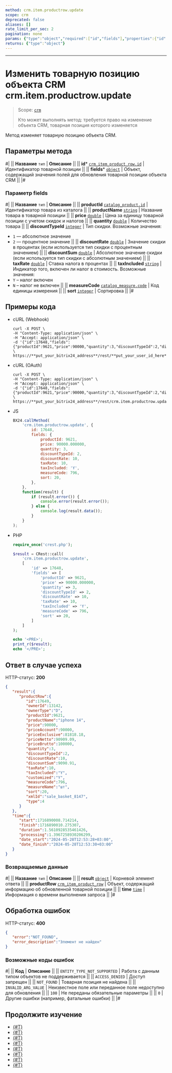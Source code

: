 ```yaml
---
method: crm.item.productrow.update
scope: crm
deprecated: false
aliases: []
rate_limit_per_sec: 2
pagination: none
params: {"type":"object","required":["id","fields"],"properties":{"id":{"type":"integer"},"fields":{"type":"object"}}}
returns: {"type":"object"}
---
```



---

# Изменить товарную позицию объекта CRM crm.item.productrow.update

> Scope: [`crm`](../../../scopes/permissions.md)
>
> Кто может выполнять метод: требуется право на изменение объекта CRM, товарная позиция которого изменяется

Метод изменяет товарную позицию объекта CRM.

## Параметры метода



#|
|| **Название**
`тип` | **Описание** ||
|| **id***
[`crm_item_product_row.id`](../../data-types.md#crm_item_product_row) | Идентификатор товарной позиции ||
|| **fields***
[`object`](../../../data-types.md) | Объект, содержащий значения полей для обновления товарной позиции объекта CRM ||
|#

### Параметр fields

#|
|| **Название**
`тип` | **Описание** ||
|| **productId**
[`catalog_product.id`](../../../catalog/data-types.md#catalog_product) | Идентификатор товара из каталога ||
|| **productName**
[`string`](../../../data-types.md) | Название товара в товарной позиции ||
|| **price**
[`double`](../../../data-types.md) | Цена за единицу товарной позиции с учетом скидок и налогов ||
|| **quantity**
[`double`](../../../data-types.md) | Количество товара ||
|| **discountTypeId**
[`integer`](../../../data-types.md) | Тип скидки.
Возможные значения:
- `1` — абсолютное значение
- `2` — процентное значение ||
|| **discountRate**
[`double`](../../../data-types.md) | Значение скидки в процентах (если используется тип скидки с процентным значением) ||
|| **discountSum**
[`double`](../../../data-types.md) | Абсолютное значение скидки (если используется тип скидки с абсолютным значением) ||
|| **taxRate**
[`double`](../../../data-types.md) | Ставка налога в процентах ||
|| **taxIncluded**
[`string`](../../../data-types.md) | Индикатор того, включен ли налог в стоимость.
Возможные значения:
- `Y` – налог включен
- `N` – налог не включен  ||
|| **measureCode**
[`catalog_measure.code`](../../../catalog/data-types.md#catalog_measure) | Код единицы измерения ||
|| **sort**
[`integer`](../../../data-types.md) | Сортировка ||
|#

## Примеры кода





- cURL (Webhook)

    ```http
    curl -X POST \
    -H "Content-Type: application/json" \
    -H "Accept: application/json" \
    -d '{"id":17648,"fields":{"productId":9621,"price":90000,"quantity":3,"discountTypeId":2,"discountRate":10,"taxRate":10,"taxIncluded":"Y","measureCode":796,"sort":20}}' \
    https://**put_your_bitrix24_address**/rest/**put_your_user_id_here**/**put_your_webhook_here**/crm.item.productrow.update
    ```

- cURL (OAuth)

    ```http
    curl -X POST \
    -H "Content-Type: application/json" \
    -H "Accept: application/json" \
    -d '{"id":17648,"fields":{"productId":9621,"price":90000,"quantity":3,"discountTypeId":2,"discountRate":10,"taxRate":10,"taxIncluded":"Y","measureCode":796,"sort":20},"auth":"**put_access_token_here**"}' \
    https://**put_your_bitrix24_address**/rest/crm.item.productrow.update
    ```

- JS

    ```js
    BX24.callMethod(
        'crm.item.productrow.update', {
            id: 17648,
            fields: {
                productId: 9621,
                price: 90000.000000,
                quantity: 3,
                discountTypeId: 2,
                discountRate: 10,
                taxRate: 10,
                taxIncluded: 'Y',
                measureCode: 796,
                sort: 20,
            },
        },
        function(result) {
            if (result.error()) {
                console.error(result.error());
            } else {
                console.log(result.data());
            }
        }
    );
    ```

- PHP

    ```php
    require_once('crest.php');

    $result = CRest::call(
        'crm.item.productrow.update',
        [
            'id' => 17648,
            'fields' => [
                'productId' => 9621,
                'price' => 90000.000000,
                'quantity' => 3,
                'discountTypeId' => 2,
                'discountRate' => 10,
                'taxRate' => 10,
                'taxIncluded' => 'Y',
                'measureCode' => 796,
                'sort' => 20,
            ]
        ]
    );

    echo '<PRE>';
    print_r($result);
    echo '</PRE>';
    ```



## Ответ в случае успеха

HTTP-статус: **200**

```json
{
   "result":{
      "productRow":{
         "id":17649,
         "ownerId":13142,
         "ownerType":"D",
         "productId":9621,
         "productName":"iphone 14",
         "price":90000,
         "priceAccount":90000,
         "priceExclusive":81818.18,
         "priceNetto":90909.09,
         "priceBrutto":100000,
         "quantity":3,
         "discountTypeId":2,
         "discountRate":10,
         "discountSum":9090.91,
         "taxRate":10,
         "taxIncluded":"Y",
         "customized":"Y",
         "measureCode":796,
         "measureName":"шт",
         "sort":20,
         "xmlId":"sale_basket_8147",
         "type":4
      }
   },
   "time":{
      "start":1716890008.714214,
      "finish":1716890010.275307,
      "duration":1.5610928535461426,
      "processing":1.3967258930206299,
      "date_start":"2024-05-28T12:53:28+03:00",
      "date_finish":"2024-05-28T12:53:30+03:00"
   }
}
```

### Возвращаемые данные

#|
|| **Название**
`тип` | **Описание** ||
|| **result**
[`object`](../../../data-types.md) | Корневой элемент ответа ||
|| **productRow**
[`crm_item_product_row`](../../data-types.md#crm_item_product_row) | Объект, содержащий информацию об обновленной товарной позиции ||
|| **time**
[`time`](../../../data-types.md) | Информация о времени выполнения запроса ||
|#

## Обработка ошибок

HTTP-статус: **400**

```json
{
   "error":"NOT_FOUND",
   "error_description":"Элемент не найден"
}
```



### Возможные коды ошибок

#|
|| **Код** | **Описание** ||
|| `ENTITY_TYPE_NOT_SUPPORTED` | Работа с данным типом объектов не поддерживается ||
|| `ACCESS_DENIED` | Доступ запрещен ||
|| `NOT_FOUND` | Товарная позиция не найдена ||
|| `INVALID_ARG_VALUE` | Неизвестное поле или переданное поле недоступно для обновления ||
|| `100` | Не переданы обязательные параметры ||
|| `0` | Другие ошибки (например, фатальные ошибки) ||
|#



## Продолжите изучение

- [{#T}](./index.md)
- [{#T}](./crm-item-productrow-add.md)
- [{#T}](./crm-item-productrow-fields.md)
- [{#T}](./crm-item-productrow-get.md)
- [{#T}](./crm-item-productrow-set.md)
- [{#T}](./crm-item-productrow-get-available-for-payment.md)
- [{#T}](./crm-item-productrow-list.md)
- [{#T}](./crm-item-productrow-delete.md)
